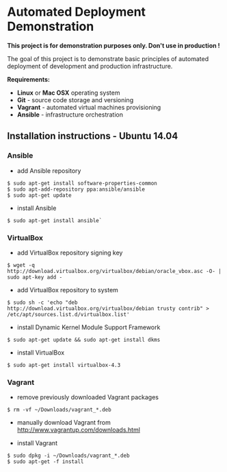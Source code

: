 # Automated Deployment Demonstration

**This project is for demonstration purposes only. Don't use in production !**

The goal of this project is to demonstrate basic principles of automated
deployment of development and production infrastructure.

**Requirements:**  
* **Linux** or **Mac OSX** operating system
* **Git**     - source code storage and versioning
* **Vagrant** - automated virtual machines provisioning
* **Ansible** - infrastructure orchestration


## Installation instructions - Ubuntu 14.04
### Ansible
* add Ansible repository  
```
$ sudo apt-get install software-properties-common
$ sudo apt-add-repository ppa:ansible/ansible
$ sudo apt-get update
```

* install Ansible  
```
$ sudo apt-get install ansible`
```

### VirtualBox
* add VirtualBox repository signing key  
```
$ wget -q http://download.virtualbox.org/virtualbox/debian/oracle_vbox.asc -O- | sudo apt-key add -
```

* add VirtualBox repository to system  
```
$ sudo sh -c 'echo "deb http://download.virtualbox.org/virtualbox/debian trusty contrib" > /etc/apt/sources.list.d/virtualbox.list'
```

* install Dynamic Kernel Module Support Framework  
```
$ sudo apt-get update && sudo apt-get install dkms
```

* install VirtualBox  
```
$ sudo apt-get install virtualbox-4.3
```

### Vagrant
* remove previously downloaded Vagrant packages  
```
$ rm -vf ~/Downloads/vagrant_*.deb
```

* manually download Vagrant from http://www.vagrantup.com/downloads.html

* install Vagrant  
```
$ sudo dpkg -i ~/Downloads/vagrant_*.deb
$ sudo apt-get -f install
```

